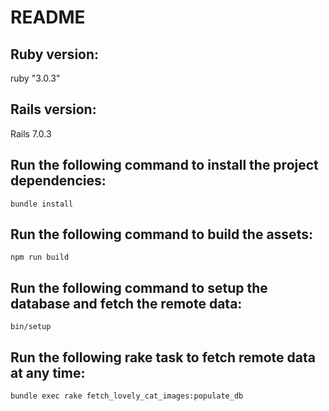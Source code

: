 # README

## Ruby version:

ruby "3.0.3"

## Rails version:

Rails 7.0.3

## Run the following command to install the project dependencies:

`bundle install`

## Run the following command to build the assets:

`npm run build`

## Run the following command to setup the database and fetch the remote data:

 `bin/setup`

## Run the following rake task to fetch remote data at any time:

`bundle exec rake fetch_lovely_cat_images:populate_db`
